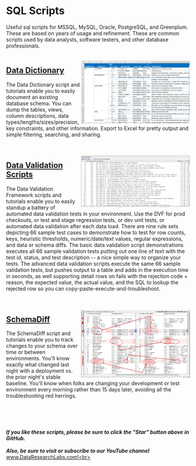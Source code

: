 # SQL Scripts
Useful sql scripts for MSSQL, MySQL, Oracle, PostgreSQL, and Greenplum.  These are based on years of usage and refinement.  These are common scripts used by data analysts, software testers, and other database professionals.<br>
<br>


<img align="right" src="https://github.com/DataResearchLabs/sql_scripts/blob/main/img/02_data_dictionary_in_xl.png" width="300px">


## [Data Dictionary](https://github.com/DataResearchLabs/sql_scripts/blob/main/data_dictionary_scripts.md)
The Data Dictionary script and tutorials enable you to easily document an existing database schema.  You can dump the tables, views, column descriptions, data types/lengths/sizes/precision, key constraints, and other information.  Export to Excel for pretty output and simple filtering, searching, and sharing.<br>
<br>
<br>


<img align="right" src="https://github.com/DataResearchLabs/sql_scripts/blob/main/img/04_data_validation_scripts.png" width="300px">


## [Data Validation Scripts](https://github.com/DataResearchLabs/sql_scripts/blob/main/data_validation_scripts.md)
The Data Validation Framework scripts and tutorials enable you to easily standup a battery of automated data validation tests in your environment.  Use the DVF for prod checkouts, or test and stage regression tests, or dev unit tests, or automated data validation after each data load.  There are nine rule sets depicting 66 sample test cases to demonstrate how to test for row counts, keys, heuristic thresholds, numeric/date/text values, regular expressions, and data or schema diffs.  The basic data validation script demonstrations executes all 66 sample validation tests putting out one line of text with the test id, status, and test description -- a nice simple way to organize your tests.  The advanced data validation scripts execute the same 66 sample validation tests, but pushes output to a table and adds in the execution time in seconds, as well supporting detail rows on fails with the rejection code + reason, the expected value, the actual value, and the SQL to lookup the rejected row so you can copy-paste-execute-and-troubleshoot.<br>
<br>
<br>


<img align="right" src="https://github.com/DataResearchLabs/sql_scripts/blob/main/img/01_schemadiff_side_by_side.png" width="300px">


## [SchemaDiff](https://github.com/DataResearchLabs/sql_scripts/blob/main/schemadiff_scripts.md)
The SchemaDiff script and tutorials enable you to track changes to your schema over time or between environments.  You'll know exactly what changed last night with a deployment vs. the prior night's stable baseline.  You'll know when folks are changing your development or test environment every morning rather than 15 days later, avoiding all the troubleshooting red herrings.<br>
<br>
<br>
<br>
<br>


***If you like these scripts, please be sure to click the "Star" button above in GitHub.*** <br>
<br>
***Also, be sure to visit or subscribe to our YouTube channel*** www.DataResearchLabs.com!<br>
<br>
<br>
